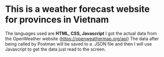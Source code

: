 # This is a weather forecast website for provinces in Vietnam 
The languages ​​used are **HTML, CSS, Javascript** 
I got the actual data from the OpenWeather website (https://openweathermap.org/api)
The data after being called by Postman will be saved to a .JSON file and then I will use Javascript to get the data just read to the screen.
